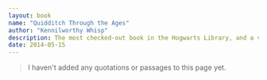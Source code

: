 ```yaml
---
layout: book
name: "Quidditch Through the Ages"
author: "Kennilworthy Whisp"
description: The most checked-out book in the Hogwarts Library, and a volume no Quidditch player or Harry Potter fan should be without!
date: 2014-05-15
---
```


> I haven't added any quotations or passages to this page yet.
